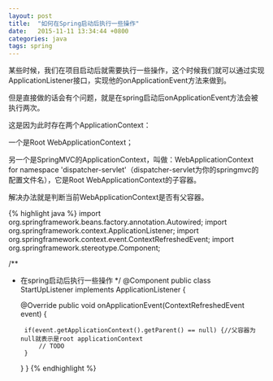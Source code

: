 ```yaml
---
layout: post
title:  "如何在Spring启动后执行一些操作"
date:   2015-11-11 13:34:44 +0800
categories: java
tags: spring
---
```

某些时候，我们在项目启动后就需要执行一些操作，这个时候我们就可以通过实现ApplicationListener接口，实现他的onApplicationEvent方法来做到。

但是直接做的话会有个问题，就是在spring启动后onApplicationEvent方法会被执行两次。

这是因为此时存在两个ApplicationContext：

一个是Root WebApplicationContext；

另一个是SpringMVC的ApplicationContext，叫做：WebApplicationContext for namespace 'dispatcher-servlet'（dispatcher-servlet为你的springmvc的配置文件名），它是Root WebApplicationContext的子容器。

解决办法就是判断当前WebApplicationContext是否有父容器。

<!-- more -->

{% highlight java %}
import org.springframework.beans.factory.annotation.Autowired;
import org.springframework.context.ApplicationListener;
import org.springframework.context.event.ContextRefreshedEvent;
import org.springframework.stereotype.Component;

/**
 * 在spring启动后执行一些操作
 */
@Component
public class StartUpListener implements ApplicationListener<ContextRefreshedEvent> {

    @Override
    public void onApplicationEvent(ContextRefreshedEvent event) {

        if(event.getApplicationContext().getParent() == null) {//父容器为null就表示是root applicationContext
            // TODO
        }
    }
}
{% endhighlight %}